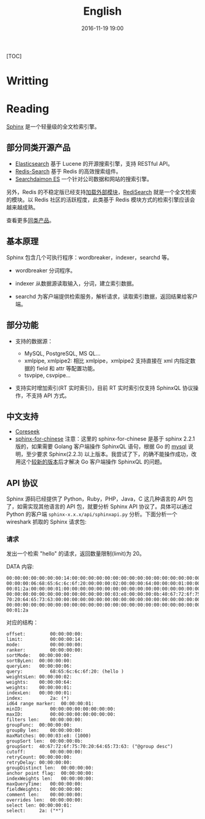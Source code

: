 ﻿---
title: "English"
layout: page
date: 2016-11-19 19:00
---

[TOC]

# Writting

# Reading

[Sphinx](http://sphinxsearch.com/) 是一个轻量级的全文检索引擎。

## 部分同类开源产品

- [Elasticsearch](https://www.elastic.co/products/elasticsearch) 基于 Lucene 的开源搜索引擎，支持 RESTful API。
- [Redis-Search](https://github.com/huacnlee/redis-search) 基于 Redis 的高效搜索组件。
- [Searchdaimon ES](http://www.searchdaimon.com/) 一个针对公司数据和网站的搜索引擎。

另外，Redis 的不稳定版已经支持[加载外部模块](http://antirez.com/news/106)，[RediSearch](https://github.com/RedisLabsModules/RediSearch) 就是一个全文检索的模块。以 Redis 社区的活跃程度，此类基于 Redis 模块方式的检索引擎应该会越来越成熟。

查看更多[同类产品](https://en.wikipedia.org/wiki/Full-text_search)。

## 基本原理

Sphinx 包含几个可执行程序：wordbreaker，indexer，searchd 等。

- wordbreaker 分词程序。

- indexer 从数据源读取输入，分词，建立索引数据。

- searchd 为客户端提供检索服务，解析请求，读取索引数据，返回结果给客户端。

## 部分功能

- 支持的数据源：
  * MySQL, PostgreSQL, MS QL...
  * xmlpipe, xmlpipe2: 相比 xmlpipe，xmlpipe2 支持直接在 xml 内指定数据的 field 和 attr 等配置功能。
  * tsvpipe, csvpipe...

- 支持实时增加索引(RT 实时索引)，目前 RT 实时索引仅支持 SphinxQL 协议操作，不支持 API 方式。

## 中文支持

- [Coreseek](http://www.coreseek.cn/)
- [sphinx-for-chinese](http://sphinxsearchcn.github.io/) 注意：这里的 sphinx-for-chinese 是基于 sphinx 2.2.1 版的，如果需要 Golang 客户端操作 SphinxQL 语句，根据 Go 的 [mysql](https://github.com/go-sql-driver/mysql) 说明，至少要求 Sphinx(2.2.3) 以上版本。我尝试了下，的确不能操作成功，改用这个[较新的版本](https://github.com/eric1688/sphinx)后才解决 Go 客户端操作 SphinxQL 的问题。

## API 协议

Sphinx 源码已经提供了 Python，Ruby，PHP，Java，C 这几种语言的 API 包了，如需实现其他语言的 API 包，就要分析 Sphinx API 协议了。具体可以通过 Python 的客户端 `sphinx-x.x.x/api/sphinxapi.py` 分析。下面分析一个 wireshark 抓取的 Sphinx 请求包:

### 请求

发出一个检索 "hello" 的请求，返回数量限制(limit)为 20。

DATA 内容:

```
00:00:00:00:00:00:00:14:00:00:00:00:00:00:00:00:00:00:00:00:00:00:00:00:
00:00:00:06:68:65:6c:6c:6f:20:00:00:00:02:00:00:00:64:00:00:00:01:00:00:
00:01:2a:00:00:00:01:00:00:00:00:00:00:00:00:00:00:00:00:00:00:00:00:00:
00:00:00:00:00:00:00:00:00:00:00:00:00:03:e8:00:00:00:0b:40:67:72:6f:75:
70:20:64:65:73:63:00:00:00:00:00:00:00:00:00:00:00:00:00:00:00:00:00:00:
00:00:00:00:00:00:00:00:00:00:00:00:00:00:00:00:00:00:00:00:00:00:00:00:
00:01:2a
```

对应的结构：

```
offset:	        00:00:00:00:
limit:	        00:00:00:14:
mode:	        00:00:00:00:
ranker:	        00:00:00:00:
sortMode:	00:00:00:00:
sortByLen:	00:00:00:00:
queryLen:	00:00:00:06:
query:	        68:65:6c:6c:6f:20: (hello )
weightsLen:	00:00:00:02:
weights:	00:00:00:64:
weights:	00:00:00:01:
indexLen:	00:00:00:01:
index:	        2a: (*)
id64 range marker:	00:00:00:01:
minID:	        00:00:00:00:00:00:00:00:
maxID:	        00:00:00:00:00:00:00:00:
filters len:	00:00:00:00:
groupFunc:	00:00:00:00:
groupBy len:	00:00:00:00:
maxMatches:	00:00:03:e8: (1000)
groupSort len:	00:00:00:0b:
groupSort:	40:67:72:6f:75:70:20:64:65:73:63: ("@group desc")
cutoff:	        00:00:00:00:
retryCount:	00:00:00:00:
retryDelay:	00:00:00:00:
groupDistinct len:	00:00:00:00:
anchor point flag:	00:00:00:00:
indexWeights len:	00:00:00:00:
maxQueryTime:	00:00:00:00:
fieldWeights:	00:00:00:00:
comment len:	00:00:00:00:
overrides len:	00:00:00:00:
select len:	00:00:00:01:
select:		2a: ("*")
```

